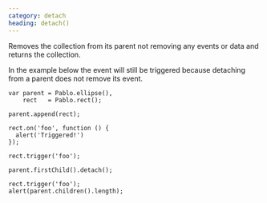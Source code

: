 ```yaml
--- 
category: detach
heading: detach()
---
```


Removes the collection from its parent not removing any events or data and returns the collection.

In the example below the event will still be triggered because detaching
from a parent does not remove its event.

    var parent = Pablo.ellipse(),
        rect   = Pablo.rect();

    parent.append(rect);

    rect.on('foo', function () {
      alert('Triggered!')
    });

    rect.trigger('foo');

    parent.firstChild().detach();

    rect.trigger('foo');
    alert(parent.children().length);
